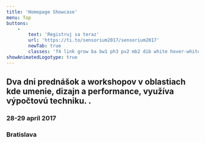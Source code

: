 ```yaml
---
title: 'Homepage Showcase'
menu: Top
buttons:
    -
        text: 'Registruj sa teraz'
        url: 'https://ti.to/sensorium2017/sensorium2017'
        newTab: true
        classes: 'f4 link grow ba bw1 ph3 pv2 mb2 dib white hover-white'
showAnimatedLogotype: true
---
```


## Dva dni prednášok a workshopov v oblastiach kde umenie, dizajn a performance, využíva výpočtovú techniku. .
### 28-29 apríl 2017
### Bratislava